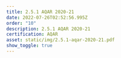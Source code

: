 ```yaml
---
title: 2.5.1 AQAR 2020-21
date: 2022-07-26T02:52:56.995Z
order: "10"
description: 2.5.1 AQAR 2020-21
certification: AQAR
asset: static/img/2.5.1-aqar-2020-21.pdf
show_toggle: true
---
```


